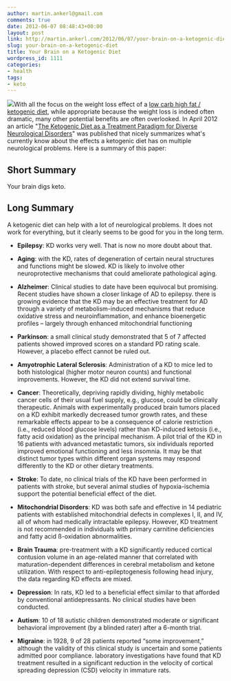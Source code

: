 ```yaml
---
author: martin.ankerl@gmail.com
comments: true
date: 2012-06-07 08:48:43+00:00
layout: post
link: http://martin.ankerl.com/2012/06/07/your-brain-on-a-ketogenic-diet/
slug: your-brain-on-a-ketogenic-diet
title: Your Brain on a Ketogenic Diet
wordpress_id: 1111
categories:
- health
tags:
- keto
---
```


[![](http://martin.ankerl.com/wp-content/uploads/2012/06/brain-150x150.png)](http://martin.ankerl.com/wp-content/uploads/2012/06/brain.png)With all the focus on the weight loss effect of a [low carb high fat / ketogenic diet](http://martin.ankerl.com/2012/01/15/low-carb-high-fat-big-video-roundup/), while appropriate because the weight loss is indeed often dramatic, many other potential benefits are often overlooked. In April 2012 an article "[The Ketogenic Diet as a Treatment Paradigm for Diverse Neurological Disorders](http://www.ncbi.nlm.nih.gov/pmc/articles/PMC3321471/)" was published that nicely summarizes what's currently know about the effects a ketogenic diet has on multiple neurological problems. Here is a summary of this paper:



## Short Summary


Your brain digs keto.



## Long Summary


A ketogenic diet can help with a lot of neurological problems. It does not work for everything, but it clearly seems to be good for you in the long term.




  * **Epilepsy**: KD works very well. That is now no more doubt about that.

  * **Aging**: with the KD, rates of degeneration of certain neural structures and functions might be slowed. KD is likely to involve other neuroprotective mechanisms that could ameliorate pathological aging.

  * **Alzheimer**: Clinical studies to date have been equivocal but promising. Recent studies have shown a closer linkage of AD to epilepsy. there is growing evidence that the KD may be an effective treatment for AD through a variety of metabolism-induced mechanisms that reduce oxidative stress and neuroinflammation, and enhance bioenergetic profiles – largely through enhanced mitochondrial functioning

  * **Parkinson**: a small clinical study demonstrated that 5 of 7 affected patients showed improved scores on a standard PD rating scale. However, a placebo effect cannot be ruled out.

  * **Amyotrophic Lateral Sclerosis**: Administration of a KD to mice led to both histological (higher motor neuron counts) and functional improvements. However, the KD did not extend survival time.

  * **Cancer**: Theoretically, depriving rapidly dividing, highly metabolic cancer cells of their usual fuel supply, e.g., glucose, could be clinically therapeutic. Animals with experimentally produced brain tumors placed on a KD exhibit markedly decreased tumor growth rates, and these remarkable effects appear to be a consequence of calorie restriction (i.e., reduced blood glucose levels) rather than KD-induced ketosis (i.e., fatty acid oxidation) as the principal mechanism. A pilot trial of the KD in 16 patients with advanced metastatic tumors, six individuals reported improved emotional functioning and less insomnia. It may be that distinct tumor types within different organ systems may respond differently to the KD or other dietary treatments.

  * **Stroke**: To date, no clinical trials of the KD have been performed in patients with stroke, but several animal studies of hypoxia-ischemia support the potential beneficial effect of the diet.

  * **Mitochondrial Disorders**: KD was both safe and effective in 14 pediatric patients with established mitochondrial defects in complexes I, II, and IV, all of whom had medically intractable epilepsy. However, KD treatment is not recommended in individuals with primary carnitine deficiencies and fatty acid ß-oxidation abnormalities.

  * **Brain Trauma**: pre-treatment with a KD significantly reduced cortical contusion volume in an age-related manner that correlated with maturation-dependent differences in cerebral metabolism and ketone utilization. With respect to anti-epileptogenesis following head injury, the data regarding KD effects are mixed.

  * **Depression**: In rats, KD  led to a beneficial effect similar to that afforded by conventional antidepressants. No clinical studies have been conducted.

  * **Autism**: 10 of 18 autistic children demonstrated moderate or significant behavioral improvement (by a blinded rater) after a 6-month trial.

  * **Migraine**: in 1928, 9 of 28 patients reported “some improvement,” although the validity of this clinical study is uncertain and some patients admitted poor compliance. laboratory investigations have found that KD treatment resulted in a significant reduction in the velocity of cortical spreading depression (CSD) velocity in immature rats.

